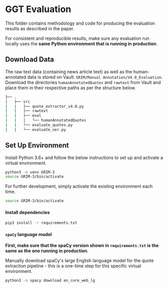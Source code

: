 # GGT Evaluation
This folder contains methodology and code for producing the evaluation results as described in the paper.

For consistent and reproducible results, make sure any evaluation run locally uses the **same Python environment that is running in production**.

## Download Data
The raw text data (containing news article text) as well as the human-annotated data is stored on Vault: `GRIM/Manual Annotation/V4.0_Evaluation`.
Download the directories `humanAnnotatedQuotes` and `rawtext` from Vault and place them in their respective paths as per the structure below.

```sh
├── .
|   ├── src
|   |   ├── quote_extractor_v4.0.py
|   |   ├── rawtext
|   |   ├── eval
|   |   |   └── humanAnnotatedQuotes
|   |   └── evaluate_quotes.py
|   |   └── evaluate_ner.py
```

## Set Up Environment
Install Python 3.6+ and follow the below instructions to set up and activate a virtual environment.

```sh
python3 -m venv GRIM-3
source GRIM-3/bin/activate
```
For further development, simply activate the existing environment each time.
```sh
source GRIM-3/bin/activate
```

#### Install dependencies
```sh
pip3 install -r requirements.txt
```

#### `spaCy` language model
**First, make sure that the spaCy version shown in `requirements.txt` is the same as the one running in production**.

Manually download spaCy's large English language model for the quote extraction pipeline - this is a one-time step for this specific virtual environment.
```sh
python3 -m spacy download en_core_web_lg
```

